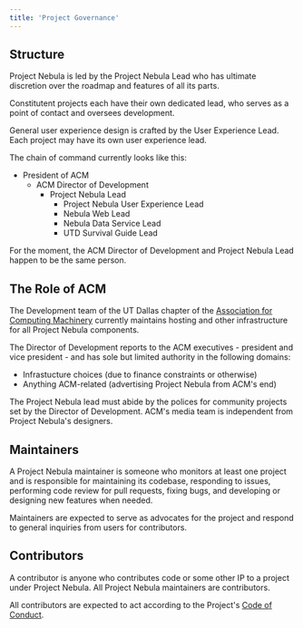 ```yaml
---
title: 'Project Governance'
---
```


## Structure

Project Nebula is led by the Project Nebula Lead who has ultimate discretion
over the roadmap and features of all its parts.

Constitutent projects each have their own dedicated lead, who serves as a point
of contact and oversees development.

General user experience design is crafted by the User Experience Lead. Each
project may have its own user experience lead.

The chain of command currently looks like this:

- President of ACM
  - ACM Director of Development
    - Project Nebula Lead
      - Project Nebula User Experience Lead
      - Nebula Web Lead
      - Nebula Data Service Lead
      - UTD Survival Guide Lead

For the moment, the ACM Director of Development and Project Nebula Lead happen
to be the same person.

## The Role of ACM

The Development team of the UT Dallas chapter of the
[Association for Computing Machinery](https://acmutd.co) currently maintains
hosting and other infrastructure for all Project Nebula components.

The Director of Development reports to the ACM executives - president and vice
president - and has sole but limited authority in the following domains:

- Infrastucture choices (due to finance constraints or otherwise)
- Anything ACM-related (advertising Project Nebula from ACM's end)

The Project Nebula lead must abide by the polices for community projects set by
the Director of Development. ACM's media team is independent from Project
Nebula's designers.

## Maintainers

A Project Nebula maintainer is someone who monitors at least one project
and is responsible for maintaining its codebase, responding to issues,
performing code review for pull requests, fixing bugs, and developing or designing
new features when needed.

Maintainers are expected to serve as advocates for the project and respond to
general inquiries from users for contributors.

## Contributors

A contributor is anyone who contributes code or some other IP to a project under
Project Nebula. All Project Nebula maintainers are contributors.

All contributors are expected to act according to the Project's
[Code of Conduct](/pages/code-of-conduct).
